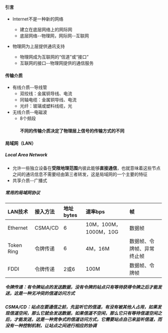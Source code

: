 #### 引言

* Internet不是一种新的网络

  * 建立在底层网络上的网际网
  * 底层网络--物理网，网际网--互联网

* 物理网为上层提供通讯支持

  * 物理网成为互联网的“信道”或“接口”
  * 互联网的接口--物理网提供的通信服务

#### 传输介质

* 有线介质--导线管
  * 双绞线：金属铜导线、电流
  * 同轴电缆：金属铜导线、电流
  * 光纤：玻璃或塑料线缆，光
* 无线介质--电磁波
  * 8个频段
    #### 不同的传输介质决定了物理层上信号的传输方式的不同

#### 局域网（LAN）

##### Local Area Network

* 允许一些独立设备在**受限地理范围**内彼此能够**直接通信**，也就意味着这些节点之间的通讯信息不需要经由第三者转发，这是局域网的一个主要的特征
* 共享介质--广播式

##### 常用的局域网协议

| LAN技术 | 接入方法 | 地址bytes | 速率bps | 帧 |
| :--- | :--- | :--- | :--- | :--- |
| Ethernet | CSMA/CD | 6 | 10M，100M，1000M，10G | 数据帧 |
| Token Ring | 令牌传递 | 6 | 4M，16M | 数据帧、令牌帧、异常终止帧 |
| FDDI | 令牌传递 | 2或6 | 100M | 数据帧、令牌帧 |

##### 令牌传递：有令牌站点的发送数据，没有令牌的站点只有等待获得令牌之后才能发送，这是一种无冲突的信道访问方式
##### CSMA/CD：站点在要通信之前，先监听它的信道，有没有被其他人占用，如果发现信道空闲，那么它就会发送数据，如果信道不空闲，那么它只有等待信道空闲之后，才能发送，这是一种竞争式的信道访问方式，它需要站点自己来监听信道，而没有一种控制机制，让站点之间进行相应的协调


